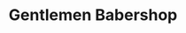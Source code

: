 ---
title: "Gentlemen Babershop"
url: /sasbach-am-kaiserstuhl/gentlemen-babershop/
shop: Friseur
---